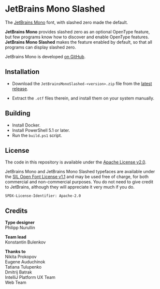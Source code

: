 # JetBrains Mono Slashed

The [JetBrains Mono](https://jetbrains.com/mono) font, with slashed zero made
the default.

**JetBrains Mono** provides slashed zero as an optional OpenType feature, but
few programs know how to discover and enable OpenType features. **JetBrains
Mono Slashed** makes the feature enabled by default, so that all programs can
display slashed zero.

JetBrains Mono is developed [on GitHub](https://github.com/JetBrains/JetBrainsMono).

## Installation

- Download the `JetBrainsMonoSlashed-<version>.zip` file from the 
  [latest release](https://github.com/sharpjs/JetBrainsMonoSlashed/releases/latest).

- Extract the `.otf` files therein, and install them on your system manually.

## Building

- Install Docker.
- Install PowerShell 5.1 or later.
- Run the `build.ps1` script.

## License

The code in this repository is available under the
[Apache License v2.0](https://www.apache.org/licenses/LICENSE-2.0).

JetBrains Mono and JetBrains Mono Slashed typefaces are available under the
[SIL Open Font License v1.1](https://github.com/JetBrains/JetBrainsMono/blob/master/LICENSE)
and may be used free of charge, for both commercial and non-commercial
purposes. You do not need to give credit to JetBrains, although they will
appreciate it very much if you do. 

`SPDX-License-Identifier: Apache-2.0`

## Credits

**Type designer**\
Philipp Nurullin

**Team lead**\
Konstantin Bulenkov

**Thanks to**\
Nikita Prokopov\
Eugene Auduchinok\
Tatiana Tulupenko\
Dmitrij Batrak\
IntelliJ Platform UX Team\
Web Team
